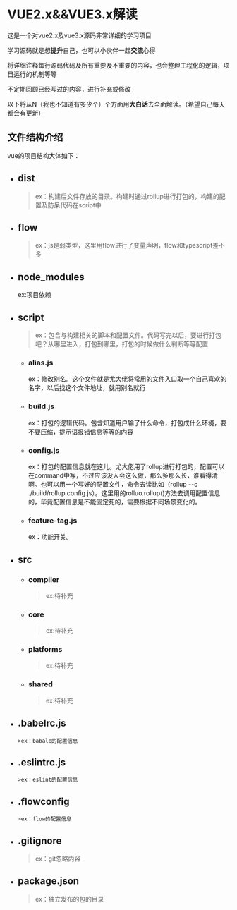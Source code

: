 VUE2.x&&VUE3.x解读  
======
这是一个对vue2.x及vue3.x源码非常详细的学习项目  

学习源码就是想**提升**自己，也可以小伙伴一起**交流**心得   

将详细注释每行源码代码及所有重要及不重要的内容，也会整理工程化的逻辑，项目运行的机制等等  

不定期回顾已经写过的内容，进行补充或修改  

以下将从N（我也不知道有多少个）个方面用**大白话**去全面解读。（希望自己每天都会有更新）  

文件结构介绍  
------
vue的项目结构大体如下：  
* ## __dist__  
    >ex：构建后文件存放的目录。构建时通过rollup进行打包的，构建的配置及防呆代码在script中
* ## __flow__  
    >ex：js是弱类型，这里用flow进行了变量声明，flow和typescript差不多
* ## __node_modules__  
    ex:项目依赖
* ## __script__  
    >ex：包含与构建相关的脚本和配置文件。代码写完以后，要进行打包吧？从哪里进入，打包到哪里，打包的时候做什么判断等等配置
    - ### alias.js  
      ex：修改别名。这个文件就是尤大佬将常用的文件入口取一个自己喜欢的名字，以后找这个文件地址，就用别名就行
    - ### build.js  
      ex：打包的逻辑代码。包含知道用户输了什么命令，打包成什么环境，要不要压缩，提示语报错信息等等的内容
    - ### config.js  
      ex：打包的配置信息就在这儿。尤大佬用了rollup进行打包的，配置可以在command中写，不过应该没人会这么做，那么多那么长，谁看得清啊。也可以用一个写好的配置文件，命令去读比如（rollup --c ./build/rollup.config.js）。这里用的rolluo.rollup()方法去调用配置信息的，毕竟配置信息是不能固定死的，需要根据不同场景变化的。
    - ### feature-tag.js  
      ex：功能开关。
* ## __src__  
    - ### compiler  
      >ex:待补充  
    - ### core   
      >ex:待补充  
    - ### platforms    
      >ex:待补充
    - ### shared    
      >ex:待补充
* ## __.babelrc.js__  
      >ex：babale的配置信息
* ## __.eslintrc.js__  
      >ex：eslint的配置信息
* ## __.flowconfig__  
      >ex：flow的配置信息
* ## __.gitignore__  
     >ex：git忽略内容
* ## __package.json__  
     >ex：独立发布的包的目录
